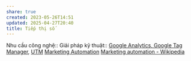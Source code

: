 ```yaml
---
share: true
created: 2023-05-26T14:51
updated: 2025-04-27T20:40
title: Tiếp thị số
---
```

Nhu cầu công nghệ::
Giải pháp kỹ thuật:: [Google Analytics, Google Tag Manager](../../Gi%E1%BA%A3i%20ph%C3%A1p%20k%E1%BB%B9%20thu%E1%BA%ADt/Web/Google%20Analytics,%20Google%20Tag%20Manager.md), [UTM](UTM.md)
[Marketing Automation](https://www.reddit.com/r/MarketingAutomation/)
[Marketing automation - Wikipedia](https://en.wikipedia.org/wiki/Marketing_automation)